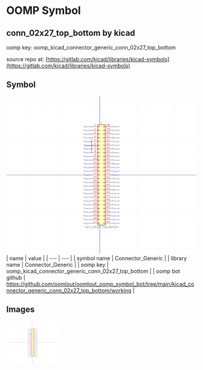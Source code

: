 # OOMP Symbol  
## conn_02x27_top_bottom  by kicad  
  
oomp key: oomp_kicad_connector_generic_conn_02x27_top_bottom  
  
source repo at: [https://gitlab.com/kicad/libraries/kicad-symbols](https://gitlab.com/kicad/libraries/kicad-symbols)  
## Symbol  
  
[![working.png](working_600.png)](working.png)  
| name | value | 
| --- | --- | 
| symbol name | Connector_Generic | 
| library name | Connector_Generic | 
| oomp key | oomp_kicad_connector_generic_conn_02x27_top_bottom | 
| oomp bot github | https://github.com/oomlout/oomlout_oomp_symbol_bot/tree/main/kicad_connector_generic_conn_02x27_top_bottom/working | 
## Images  
  
[![working.png](working_140.png)](working.png)  
